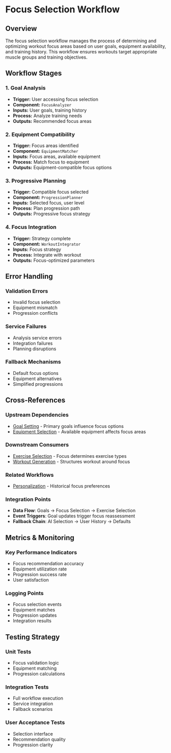 # Focus Selection Workflow

## Overview

The focus selection workflow manages the process of determining and optimizing workout focus areas based on user goals, equipment availability, and training history. This workflow ensures workouts target appropriate muscle groups and training objectives.

## Workflow Stages

### 1. Goal Analysis
- **Trigger:** User accessing focus selection
- **Component:** `FocusAnalyzer`
- **Inputs:** User goals, training history
- **Process:** Analyze training needs
- **Outputs:** Recommended focus areas

### 2. Equipment Compatibility
- **Trigger:** Focus areas identified
- **Component:** `EquipmentMatcher`
- **Inputs:** Focus areas, available equipment
- **Process:** Match focus to equipment
- **Outputs:** Equipment-compatible focus options

### 3. Progressive Planning
- **Trigger:** Compatible focus selected
- **Component:** `ProgressionPlanner`
- **Inputs:** Selected focus, user level
- **Process:** Plan progression path
- **Outputs:** Progressive focus strategy

### 4. Focus Integration
- **Trigger:** Strategy complete
- **Component:** `WorkoutIntegrator`
- **Inputs:** Focus strategy
- **Process:** Integrate with workout
- **Outputs:** Focus-optimized parameters

## Error Handling

### Validation Errors
- Invalid focus selection
- Equipment mismatch
- Progression conflicts

### Service Failures
- Analysis service errors
- Integration failures
- Planning disruptions

### Fallback Mechanisms
- Default focus options
- Equipment alternatives
- Simplified progressions

## Cross-References

### Upstream Dependencies
- [Goal Setting](./goal-setting-workflow.md) - Primary goals influence focus options
- [Equipment Selection](./equipment-selection-workflow.md) - Available equipment affects focus areas

### Downstream Consumers
- [Exercise Selection](../ai-generation/exercise-selection-workflow.md) - Focus determines exercise types
- [Workout Generation](../ai-generation/workout-generation-workflow.md) - Structures workout around focus

### Related Workflows
- [Personalization](../ai-generation/personalization-workflow.md) - Historical focus preferences

### Integration Points
- **Data Flow**: Goals → Focus Selection → Exercise Selection
- **Event Triggers**: Goal updates trigger focus reassessment
- **Fallback Chain**: AI Selection → User History → Defaults

## Metrics & Monitoring

### Key Performance Indicators
- Focus recommendation accuracy
- Equipment utilization rate
- Progression success rate
- User satisfaction

### Logging Points
- Focus selection events
- Equipment matches
- Progression updates
- Integration results

## Testing Strategy

### Unit Tests
- Focus validation logic
- Equipment matching
- Progression calculations

### Integration Tests
- Full workflow execution
- Service integration
- Fallback scenarios

### User Acceptance Tests
- Selection interface
- Recommendation quality
- Progression clarity 